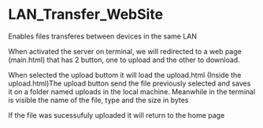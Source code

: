 # LAN_Transfer_WebSite
Enables files transferes between devices in the same LAN

When activated the server on terminal, we will redirected to a web page (main.html) that has 2 button, one to upload and the other to download.

When selected the upload buttom it will load the upload.html
(Inside the upload.html)The upload button send the file previously selected and saves it on a folder named uploads in the local machine. Meanwhile in the terminal is visible the name of the file, type and the size in bytes

If the file was sucessufuly uploaded it will return to the home page

